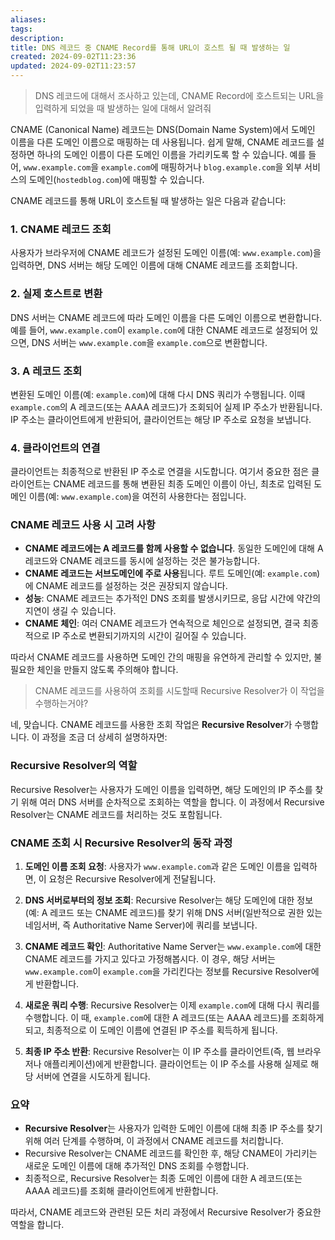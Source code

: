 ```yaml
---
aliases: 
tags: 
description:
title: DNS 레코드 중 CNAME Record를 통해 URL이 호스트 될 때 발생하는 일
created: 2024-09-02T11:23:36
updated: 2024-09-02T11:23:57
---
```


> DNS 레코드에 대해서 조사하고 있는데, CNAME Record에 호스트되는 URL을 입력하게 되었을 때 발생하는 일에 대해서 알려줘

CNAME (Canonical Name) 레코드는 DNS(Domain Name System)에서 도메인 이름을 다른 도메인 이름으로 매핑하는 데 사용됩니다. 쉽게 말해, CNAME 레코드를 설정하면 하나의 도메인 이름이 다른 도메인 이름을 가리키도록 할 수 있습니다. 예를 들어, `www.example.com`을 `example.com`에 매핑하거나 `blog.example.com`을 외부 서비스의 도메인(`hostedblog.com`)에 매핑할 수 있습니다.

CNAME 레코드를 통해 URL이 호스트될 때 발생하는 일은 다음과 같습니다:

### 1. CNAME 레코드 조회

사용자가 브라우저에 CNAME 레코드가 설정된 도메인 이름(예: `www.example.com`)을 입력하면, DNS 서버는 해당 도메인 이름에 대해 CNAME 레코드를 조회합니다. 

### 2. 실제 호스트로 변환

DNS 서버는 CNAME 레코드에 따라 도메인 이름을 다른 도메인 이름으로 변환합니다. 예를 들어, `www.example.com`이 `example.com`에 대한 CNAME 레코드로 설정되어 있으면, DNS 서버는 `www.example.com`을 `example.com`으로 변환합니다.

### 3. A 레코드 조회

변환된 도메인 이름(예: `example.com`)에 대해 다시 DNS 쿼리가 수행됩니다. 이때 `example.com`의 A 레코드(또는 AAAA 레코드)가 조회되어 실제 IP 주소가 반환됩니다. IP 주소는 클라이언트에게 반환되어, 클라이언트는 해당 IP 주소로 요청을 보냅니다.

### 4. 클라이언트의 연결

클라이언트는 최종적으로 반환된 IP 주소로 연결을 시도합니다. 여기서 중요한 점은 클라이언트는 CNAME 레코드를 통해 변환된 최종 도메인 이름이 아닌, 최초로 입력된 도메인 이름(예: `www.example.com`)을 여전히 사용한다는 점입니다.

### CNAME 레코드 사용 시 고려 사항

- **CNAME 레코드에는 A 레코드를 함께 사용할 수 없습니다**. 동일한 도메인에 대해 A 레코드와 CNAME 레코드를 동시에 설정하는 것은 불가능합니다.
- **CNAME 레코드는 서브도메인에 주로 사용**됩니다. 루트 도메인(예: `example.com`)에 CNAME 레코드를 설정하는 것은 권장되지 않습니다.
- **성능**: CNAME 레코드는 추가적인 DNS 조회를 발생시키므로, 응답 시간에 약간의 지연이 생길 수 있습니다.
- **CNAME 체인**: 여러 CNAME 레코드가 연속적으로 체인으로 설정되면, 결국 최종적으로 IP 주소로 변환되기까지의 시간이 길어질 수 있습니다.

따라서 CNAME 레코드를 사용하면 도메인 간의 매핑을 유연하게 관리할 수 있지만, 불필요한 체인을 만들지 않도록 주의해야 합니다.

> CNAME 레코드를 사용하여 조회를 시도할때 Recursive Resolver가 이 작업을 수행하는거야?

네, 맞습니다. CNAME 레코드를 사용한 조회 작업은 **Recursive Resolver**가 수행합니다. 이 과정을 조금 더 상세히 설명하자면:

### Recursive Resolver의 역할

Recursive Resolver는 사용자가 도메인 이름을 입력하면, 해당 도메인의 IP 주소를 찾기 위해 여러 DNS 서버를 순차적으로 조회하는 역할을 합니다. 이 과정에서 Recursive Resolver는 CNAME 레코드를 처리하는 것도 포함됩니다.

### CNAME 조회 시 Recursive Resolver의 동작 과정

1. **도메인 이름 조회 요청**: 사용자가 `www.example.com`과 같은 도메인 이름을 입력하면, 이 요청은 Recursive Resolver에게 전달됩니다.

2. **DNS 서버로부터의 정보 조회**: Recursive Resolver는 해당 도메인에 대한 정보(예: A 레코드 또는 CNAME 레코드)를 찾기 위해 DNS 서버(일반적으로 권한 있는 네임서버, 즉 Authoritative Name Server)에 쿼리를 보냅니다.

3. **CNAME 레코드 확인**: Authoritative Name Server는 `www.example.com`에 대한 CNAME 레코드를 가지고 있다고 가정해봅시다. 이 경우, 해당 서버는 `www.example.com`이 `example.com`을 가리킨다는 정보를 Recursive Resolver에게 반환합니다.

4. **새로운 쿼리 수행**: Recursive Resolver는 이제 `example.com`에 대해 다시 쿼리를 수행합니다. 이 때, `example.com`에 대한 A 레코드(또는 AAAA 레코드)를 조회하게 되고, 최종적으로 이 도메인 이름에 연결된 IP 주소를 획득하게 됩니다.

5. **최종 IP 주소 반환**: Recursive Resolver는 이 IP 주소를 클라이언트(즉, 웹 브라우저나 애플리케이션)에게 반환합니다. 클라이언트는 이 IP 주소를 사용해 실제로 해당 서버에 연결을 시도하게 됩니다.

### 요약

- **Recursive Resolver**는 사용자가 입력한 도메인 이름에 대해 최종 IP 주소를 찾기 위해 여러 단계를 수행하며, 이 과정에서 CNAME 레코드를 처리합니다.
- Recursive Resolver는 CNAME 레코드를 확인한 후, 해당 CNAME이 가리키는 새로운 도메인 이름에 대해 추가적인 DNS 조회를 수행합니다.
- 최종적으로, Recursive Resolver는 최종 도메인 이름에 대한 A 레코드(또는 AAAA 레코드)를 조회해 클라이언트에게 반환합니다.

따라서, CNAME 레코드와 관련된 모든 처리 과정에서 Recursive Resolver가 중요한 역할을 합니다.

